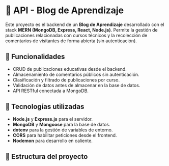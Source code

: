 # 📝 API - Blog de Aprendizaje

Este proyecto es el backend de un **Blog de Aprendizaje** desarrollado con el stack **MERN (MongoDB, Express, React, Node.js)**. Permite la gestión de publicaciones relacionadas con cursos técnicos y la recolección de comentarios de visitantes de forma abierta (sin autenticación).

## 🚀 Funcionalidades

- CRUD de publicaciones educativas desde el backend.
- Almacenamiento de comentarios públicos sin autenticación.
- Clasificación y filtrado de publicaciones por curso.
- Validación de datos antes de almacenar en la base de datos.
- API RESTful conectada a MongoDB.

## 🧰 Tecnologías utilizadas

- **Node.js** y **Express.js** para el servidor.
- **MongoDB** y **Mongoose** para la base de datos.
- **dotenv** para la gestión de variables de entorno.
- **CORS** para habilitar peticiones desde el frontend.
- **Nodemon** para desarrollo en caliente.

## 📂 Estructura del proyecto

